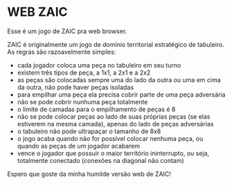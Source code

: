 # WEB ZAIC

Esse é um jogo de ZAIC pra web browser.

ZAIC é originalmente um jogo de domínio territorial estratégico de tabuleiro. As regras são razoavelmente simples:

- cada jogador coloca uma peça no tabuleiro em seu turno
- existem três tipos de peça, a 1x1, a 2x1 e a 2x2
- as peças são colocadas sempre uma do lado da outra ou uma em cima da outra, não pode haver peças isoladas
- para empilhar uma peça ela precisa cobrir parte de uma peça adversária
- não se pode cobrir nunhuma peça totalmente
- o limite de camadas para o empilhamento de peças é 8
- não se pode colocar peças ao lado de suas próprias peças (se elas estiverem na mesma camada), apenas do lado de peças adversárias
- o tabuleiro não pode ultrapaçar o tamanho de 8x8
- o jogo acaba quando não for possível colocar nenhuma peça, ou quando as peças de um jogador acabarem
- vence o jogador que possuir o maior território ininterrupto, ou seja, totalmente conectado (conexões na diagonal não contam)

Espero que goste da minha humilde versão web de ZAIC!